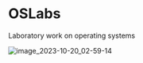 # OSLabs
Laboratory work on operating systems

![image_2023-10-20_02-59-14](https://github.com/Hsbnn/OSLabs/assets/116022974/64012271-9e0c-41cf-aa0a-f8f77ff61d38)

